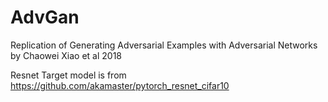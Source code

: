 # AdvGan
Replication of Generating Adversarial Examples with Adversarial Networks by Chaowei Xiao et al 2018

Resnet Target model is from https://github.com/akamaster/pytorch_resnet_cifar10
